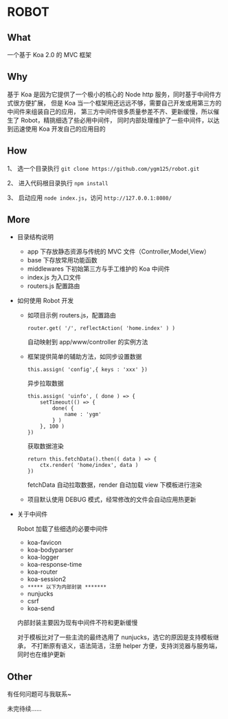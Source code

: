 ROBOT
========

## What

一个基于 Koa 2.0 的 MVC 框架

## Why

基于 Koa 是因为它提供了一个极小的核心的 Node http 服务，同时基于中间件方式很方便扩展，
但是 Koa 当一个框架用还远远不够，需要自己开发或用第三方的中间件来组装自己的应用，
第三方中间件很多质量参差不齐、更新缓慢，所以催生了 Robot，精挑细选了些必用中间件，
同时内部处理维护了一些中间件，以达到迅速使用 Koa 开发自己的应用目的

## How

1、 选一个目录执行 `git clone https://github.com/ygm125/robot.git`

2、 进入代码根目录执行 `npm install`

3、 启动应用 `node index.js`，访问 `http://127.0.0.1:8080/`

## More

- 目录结构说明

    - app 下存放静态资源与传统的 MVC 文件（Controller,Model,View）
    - base 下存放常用功能函数
    - middlewares 下初始第三方与手工维护的 Koa 中间件
    - index.js 为入口文件
    - routers.js 配置路由

- 如何使用 Robot 开发

    - 如项目示例 routers.js，配置路由 
        ```
        router.get( '/', reflectAction( 'home.index' ) )
        ```
        自动映射到 app/www/controller 的实例方法

    - 框架提供简单的辅助方法，如同步设置数据 
        ```
        this.assign( 'config',{ keys : 'xxx' })
        ```

        异步拉取数据
        ```
        this.assign( 'uinfo', ( done ) => {
            setTimeout(() => {
                done( {
                    name : 'ygm'
                } )
            }, 100 )
        })
        ```

        获取数据渲染
        ```
        return this.fetchData().then(( data ) => {
            ctx.render( 'home/index', data )
        })
        ```

        fetchData 自动拉取数据，render 自动加载 view 下模板进行渲染

    - 项目默认使用 DEBUG 模式，经常修改的文件会自动应用热更新

- 关于中间件

    Robot 加载了些细选的必要中间件

    - koa-favicon
    - koa-bodyparser
    - koa-logger
    - koa-response-time
    - koa-router
    - koa-session2
    - `***** 以下为内部封装 *******`
    - nunjucks
    - csrf
    - koa-send

    内部封装主要因为现有中间件不符和更新缓慢

    对于模板比对了一些主流的最终选用了 nunjucks，选它的原因是支持模板继承，
    不打断原有语义，语法简洁，注册 helper 方便，支持浏览器与服务端，同时也在维护更新

## Other

有任何问题可与我联系~

未完待续……

